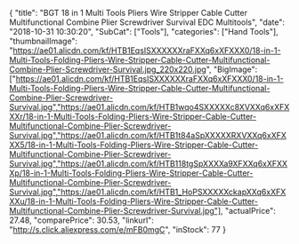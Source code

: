 {
	"title": "BGT 18 in 1 Multi Tools Pliers Wire Stripper Cable Cutter Multifunctional Combine Plier Screwdriver Survival EDC Multitools",
	"date": "2018-10-31 10:30:20",
	"SubCat": ["Tools"],
	"categories": ["Hand Tools"],
	"thumbnailImage": "https://ae01.alicdn.com/kf/HTB1EqsISXXXXXXraFXXq6xXFXXX0/18-in-1-Multi-Tools-Folding-Pliers-Wire-Stripper-Cable-Cutter-Multifunctional-Combine-Plier-Screwdriver-Survival.jpg_220x220.jpg",
	"BigImage": ["https://ae01.alicdn.com/kf/HTB1EqsISXXXXXXraFXXq6xXFXXX0/18-in-1-Multi-Tools-Folding-Pliers-Wire-Stripper-Cable-Cutter-Multifunctional-Combine-Plier-Screwdriver-Survival.jpg","https://ae01.alicdn.com/kf/HTB1wqo4SXXXXXc8XVXXq6xXFXXXr/18-in-1-Multi-Tools-Folding-Pliers-Wire-Stripper-Cable-Cutter-Multifunctional-Combine-Plier-Screwdriver-Survival.jpg","https://ae01.alicdn.com/kf/HTB1t84aSpXXXXXRXVXXq6xXFXXX5/18-in-1-Multi-Tools-Folding-Pliers-Wire-Stripper-Cable-Cutter-Multifunctional-Combine-Plier-Screwdriver-Survival.jpg","https://ae01.alicdn.com/kf/HTB118tgSpXXXXa9XFXXq6xXFXXXp/18-in-1-Multi-Tools-Folding-Pliers-Wire-Stripper-Cable-Cutter-Multifunctional-Combine-Plier-Screwdriver-Survival.jpg","https://ae01.alicdn.com/kf/HTB1_HoPSXXXXXckapXXq6xXFXXXu/18-in-1-Multi-Tools-Folding-Pliers-Wire-Stripper-Cable-Cutter-Multifunctional-Combine-Plier-Screwdriver-Survival.jpg"],
	"actualPrice": 27.48,
	"comparePrice": 30.53,
	"linkurl": "http://s.click.aliexpress.com/e/mFB0mgC",
	"inStock": 77
}
